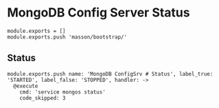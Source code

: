 
# MongoDB Config Server Status

    module.exports = []
    module.exports.push 'masson/bootstrap/'

## Status

    module.exports.push name: 'MongoDB ConfigSrv # Status', label_true: 'STARTED', label_false: 'STOPPED', handler: ->
      @execute
        cmd: 'service mongos status'
        code_skipped: 3
